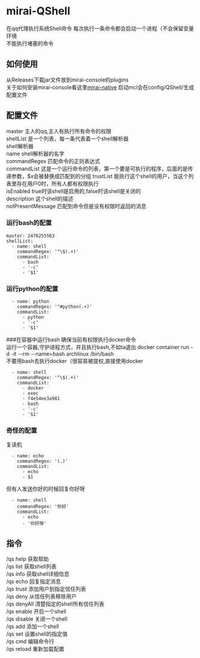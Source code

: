 # mirai-QShell
在qq代理执行系统Shell命令
每次执行一条命令都会启动一个进程（不会保留变量环境  
不能执行堵塞的命令  

## 如何使用
从Releases下载jar文件放到mirai-console的plugins  
关于如何安装mirai-console看这里[mirai-native](https://github.com/iTXTech/mirai-native)
启动mcl会在config/QShell/生成配置文件

## 配置文件
master 主人的qq,主人有执行所有命令的权限  
shellList 是一个列表，每一条代表着一个shell解析器  
shell解析器  
  name shell解析器的名字  
  commandRegex 匹配命令的正则表达式  
  commandList 这是一个运行命令的列表，第一个要是可执行的程序，后面的是传递参数，$x会被替换成匹配到的分组 
  trustList 能执行这个shell的用户，当这个列表里存在用户0时，所有人都有权限执行  
  isEnabled true时该shell是启用的,false时该shell是关闭的  
  description 这个shell的描述  
  notPresentMessage 匹配到命令但是没有权限时返回的消息  

### 运行bash的配置  
```
master: 2476255563
shellList: 
  - name: shell
    commandRegex: '^\$(.+)'
    commandList: 
      - bash
      - '-c'
      - '$1'
```

### 运行python的配置
```
  - name: python
    commandRegex: '^#python(.+)'
    commandList: 
      - python
      - '-c'
      - '$1'
```

###在容器中运行bash
确保当前有权限执行docker命令  
运行一个容器,守护进程方式，并且执行bash,不如ta退出
docker container run -d -it --rm --name=bash archlinux /bin/bash  
不要用bash去执行docker（很容易被提权,直接使用docker  
```
  - name: shell
    commandRegex: '^\$(.+)'
    commandList: 
      - docker
      - exec
      - f4e54ee3a981
      - bash
      - '-c'
      - '$1'
```

### 奇怪的配置
复读机  
```
  - name: echo
    commandRegex: '(.)'
    commandList: 
      - echo
      - $1
```

但有人发送你好的时候回复你好呀  
```
  - name: shell
    commandRegex: '你好'
    commandList: 
      - echo
      - '你好呀'
```

## 指令
/qs help 获取帮助  
/qs list 获取shell列表  
/qs info 获取shell详细信息  
/qs echo 回复指定消息  
/qs trust 添加用户到指定信任列表  
/qs deny 从信任列表移除用户  
/qs denyAll 清楚指定的shell所有信任列表  
/qs enable 开启一个shell  
/qs disable 关闭一个shell  
/qs add 添加一个shell  
/qs set 设置shell的指定值  
/qs cmd 编辑命令行  
/qs reload 重新加载配置  
